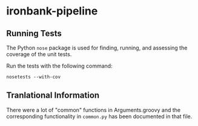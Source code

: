 # ironbank-pipeline

## Running Tests

The Python `nose` package is used for finding, running, and assessing the coverage of the unit tests.

Run the tests with the following command:
```
nosetests --with-cov
```
## Tranlational Information

There were a lot of "common" functions in Arguments.groovy and the corresponding functionality in `common.py` has been documented in that file.